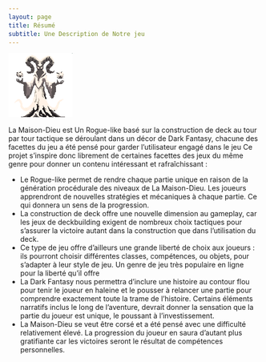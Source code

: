 ```yaml
---
layout: page
title: Résumé
subtitle: Une Description de Notre jeu
---
```

<img src="/assets/img/revenant_maudit.png" alt="">

La Maison-Dieu est Un Rogue-like basé sur la construction de deck au tour par tour tactique se déroulant dans un décor de Dark Fantasy, chacune des facettes du jeu a été pensé pour garder l’utilisateur engagé dans le jeu Ce projet s’inspire donc librement de certaines
facettes des jeux du même genre pour donner un contenu intéressant et rafraîchissant :
- Le Rogue-like permet de rendre chaque partie unique en raison de la génération procédurale des niveaux de La Maison-Dieu. Les joueurs apprendront de nouvelles stratégies et mécaniques à chaque partie. Ce qui donnera un sens de la progression.
- La construction de deck offre une nouvelle dimension au gameplay, car les jeux de deckbuilding exigent de nombreux choix tactiques pour s’assurer la victoire autant dans la construction que dans l’utilisation du deck.
- Ce type de jeu offre d’ailleurs une grande liberté de choix aux joueurs : ils pourront choisir différentes classes, compétences, ou objets, pour s’adapter à leur style de jeu. Un genre de jeu très populaire en ligne pour la liberté qu’il offre
- La Dark Fantasy nous permettra d’inclure une histoire au contour flou pour tenir le joueur en haleine et le pousser à relancer une partie pour comprendre exactement toute la trame de l’histoire. Certains éléments narratifs inclus le long de l’aventure, devrait donner la sensation que la partie du joueur est unique, le poussant à l’investissement.
- La Maison-Dieu se veut être corsé et a été pensé avec une difficulté relativement élevé. La progression du joueur en saura d’autant plus gratifiante car les victoires seront le résultat de compétences personnelles.